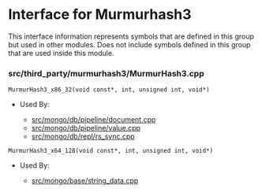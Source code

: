 
# Interface for Murmurhash3
This interface information represents symbols that are defined in this group but used in other modules.  Does not include symbols defined in this group that are used inside this module.

### src/third\_party/murmurhash3/MurmurHash3.cpp

<div></div>

    MurmurHash3_x86_32(void const*, int, unsigned int, void*)

- Used By:

    - [src/mongo/db/pipeline/document.cpp](../../../../queries/aggregation\_framework)
    - [src/mongo/db/pipeline/value.cpp](../../../../queries/aggregation\_framework)
    - [src/mongo/db/repl/rs\_sync.cpp](../../../../replication/replication)

<div></div>

    MurmurHash3_x64_128(void const*, int, unsigned int, void*)

- Used By:

    - [src/mongo/base/string\_data.cpp](../../../../utilities/base\_utilites)
